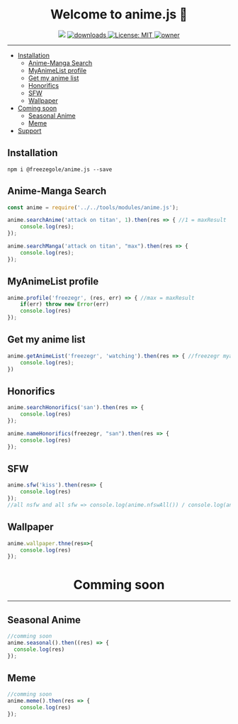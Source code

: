 <h1 align="center">Welcome to anime.js 👋</h1>
<p align="center">
  <img src="https://img.shields.io/npm/v/../../tools/modules/anime.js?orange=blue" />
  <a href="https://www.npmjs.com/package/../../tools/modules/anime.js">
    <img alt="downloads" src="https://img.shields.io/npm/dm/../../tools/modules/anime.js.svg?color=blue" target="_blank" />
  </a>
  <a href="https://github.com/freezegr/insta.js/blob/master/LICENSE">
    <img alt="License: MIT" src="https://img.shields.io/badge/license-MIT-yellow.svg" target="_blank" />
  </a>
  <a href="https://discord.gg/pQdhaUBFcc">
    <img src="https://img.shields.io/static/v1?label=owner&message=freezegr&color=blue" alt="owner">
  </a>
</p>

---

- [Installation](#Installation)
    - [Anime-Manga Search](#Anime-Manga-Search)
    - [MyAnimeList profile](#MyAnimeList-profile)
    - [Get my anime list](#Get-my-anime-list)
    - [Honorifics](#Honorifics)
    - [SFW](#SFW)
    - [Wallpaper](#Wallpaper)
- [Coming soon](#Comming-soon)
  - [Seasonal Anime](#Seasonal-Anime)
  - [Meme](#Meme)
- [Support](https://discord.gg/pQdhaUBFcc)

## Installation 

`npm i @freezegole/anime.js --save`

## Anime-Manga Search

```js
const anime = require('../../tools/modules/anime.js');

anime.searchAnime('attack on titan', 1).then(res => { //1 = maxResult
	console.log(res);
});

anime.searchManga('attack on titan', "max").then(res => { 
	console.log(res);
});
```

## MyAnimeList profile

```js
anime.profile('freezegr', (res, err) => { //max = maxResult
	if(err) throw new Error(err)
	console.log(res)
});
```

## Get my anime list

```js
anime.getAnimeList('freezegr', 'watching').then(res => { //freezegr myanimelist account and watching is status
	console.log(res);
})
```

## Honorifics

```js
anime.searchHonorifics('san').then(res => {
	console.log(res)
});

anime.nameHonorifics(freezegr, "san").then(res => {
	console.log(res)
});
```

## SFW 

```js
anime.sfw('kiss').then(res=> {
	console.log(res)
});
//all nsfw and all sfw => console.log(anime.nfswAll()) / console.log(anime.sfwAll())
```

## Wallpaper 

```js
anime.wallpaper.thne(res=>{
	console.log(res)
});
```
<h1 align="center">Comming soon</h1>

---

## Seasonal Anime

```js
//comming soon
anime.seasonal().then((res) => {
  console.log(res)
});
```
## Meme
```js
//comming soon
anime.meme().then(res => {
	console.log(res)
});
```
